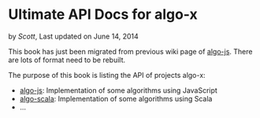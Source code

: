 Ultimate API Docs for algo-x
======
by _Scott_, Last updated on June 14, 2014

This book has just been migrated from previous wiki page of [algo-js](https://github.com/scotv/algo-js). There are lots of format need to be rebuilt.

The purpose of this book is listing the API of projects algo-x:

*  [algo-js](https://github.com/scotv/algo-js): Implementation of some algorithms using JavaScript
*  [algo-scala](https://github.com/scotv/algo-scala): Implementation of some algorithms using Scala
*  ...


[1]: https://github.com/scotv/algo-js		"Algo-js"
[2]: https://github.com/scotv/algo-scala	"Algo-scala"
